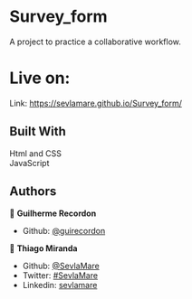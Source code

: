# Survey_form
A project to practice a collaborative workflow.

# Live on:
Link: https://sevlamare.github.io/Survey_form/

## Built With
Html and CSS<br>
JavaScript<br>

## Authors

👤 **Guilherme Recordon**
- Github: [@guirecordon](https://github.com/guirecordon)

👤 **Thiago Miranda**

- Github: [@SevlaMare](https://github.com/SevlaMare)
- Twitter: [#SevlaMare](https://twitter.com/SevlaMare)
- Linkedin: [sevlamare](https://www.linkedin.com/in/sevlamare)
